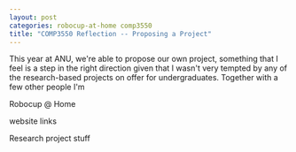 ```yaml
---
layout: post
categories: robocup-at-home comp3550
title: "COMP3550 Reflection -- Proposing a Project"
---
```


This year at ANU, we're able to propose our own project, something that I feel is a step in the right direction given that I wasn't very tempted by any of the research-based projects on offer for undergraduates.  Together with a few other people I'm


Robocup @ Home

website links

Research project stuff
